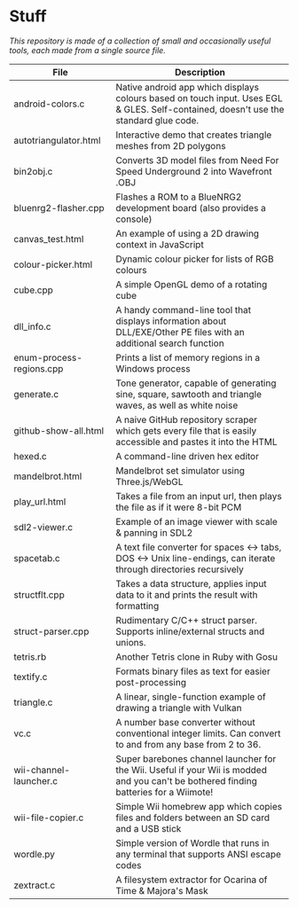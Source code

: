 # Stuff
_This repository is made of a collection of small and occasionally useful tools, each made from a single source file._

| File                     | Description 
| ------------------------ | -----------
| android-colors.c         | Native android app which displays colours based on touch input. Uses EGL & GLES. Self-contained, doesn't use the standard glue code.
| autotriangulator.html    | Interactive demo that creates triangle meshes from 2D polygons
| bin2obj.c                | Converts 3D model files from Need For Speed Underground 2 into Wavefront .OBJ
| bluenrg2-flasher.cpp     | Flashes a ROM to a BlueNRG2 development board (also provides a console)
| canvas_test.html         | An example of using a 2D drawing context in JavaScript
| colour-picker.html       | Dynamic colour picker for lists of RGB colours
| cube.cpp                 | A simple OpenGL demo of a rotating cube
| dll_info.c               | A handy command-line tool that displays information about DLL/EXE/Other PE files with an additional search function
| enum-process-regions.cpp | Prints a list of memory regions in a Windows process
| generate.c               | Tone generator, capable of generating sine, square, sawtooth and triangle waves, as well as white noise
| github-show-all.html     | A naive GitHub repository scraper which gets every file that is easily accessible and pastes it into the HTML
| hexed.c                  | A command-line driven hex editor
| mandelbrot.html          | Mandelbrot set simulator using Three.js/WebGL
| play_url.html            | Takes a file from an input url, then plays the file as if it were 8-bit PCM
| sdl2-viewer.c            | Example of an image viewer with scale & panning in SDL2
| spacetab.c               | A text file converter for spaces <-> tabs, DOS <-> Unix line-endings, can iterate through directories recursively
| structflt.cpp            | Takes a data structure, applies input data to it and prints the result with formatting
| struct-parser.cpp        | Rudimentary C/C++ struct parser. Supports inline/external structs and unions.
| tetris.rb                | Another Tetris clone in Ruby with Gosu
| textify.c                | Formats binary files as text for easier post-processing
| triangle.c               | A linear, single-function example of drawing a triangle with Vulkan
| vc.c                     | A number base converter without conventional integer limits. Can convert to and from any base from 2 to 36.
| wii-channel-launcher.c   | Super barebones channel launcher for the Wii. Useful if your Wii is modded and you can't be bothered finding batteries for a Wiimote!
| wii-file-copier.c        | Simple Wii homebrew app which copies files and folders between an SD card and a USB stick
| wordle.py                | Simple version of Wordle that runs in any terminal that supports ANSI escape codes
| zextract.c               | A filesystem extractor for Ocarina of Time & Majora's Mask
